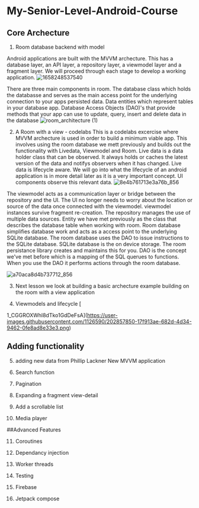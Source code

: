 # My-Senior-Level-Android-Course
## Core Archecture
1. Room database backend with model

Android applications are built with the MVVM archecture. This has a database layer, an API layer, a repository layer, a viewmodel layer and a fragment layer. We will proceed through each stage to develop a working application. 
![1658248537540](https://user-images.githubusercontent.com/1126590/202853062-6f5577f3-de44-435f-b1b8-a004da45ddb3.jpeg)

There are three main components in room. The database class which holds the databasse and serves as the main access point for the underlying connection to your apps persisted data. Data entities which represent tables in your database app. Database Access Objects (DAO)'s that provide methods that your app can use to update, query, insert and delete data in the database
![room_architecture (1)](https://user-images.githubusercontent.com/1126590/202853503-699be6e4-d9ca-45be-a9e1-10627f8795f1.png)

2. A Room with a view - codelabs
This is a codelabs excercise where MVVM archecture is used in order to build a minimum viable app. This involves using the room database we mett previously and builds out the functionality with Livedata, Viewmodel and Room. Live data is a data holder class that can be observed. It always holds or caches the latest version of the data and notifys observers when it has changed. Live data is lifecycle aware. We will go into what the lifecycle of an android application is in more detail later as it is a very important concept. UI components observe this relevant data. 
![8e4b761713e3a76b_856](https://user-images.githubusercontent.com/1126590/202856089-e0bd1e67-a7a7-466c-aa2b-7d8fa6a0638d.png)

The viewmodel acts as a communication layer or bridge between the repository and the UI. The UI no longer needs to worry about the location or source of the data once connected with the viewmodel. viewmodel instances survive fragment re-creation. The repository manages the use of multiple data sources. Entity we have met previously as the class that describes the database table when working with room. Room database simplifies database work and acts as a access point to the underlying SQLite database. The room database uses the DAO to issue instructions to the SQLite database. SQLite database is the on device storage. The room persistance library creates and maintains this for you. DAO is the concept we've met before which is a mapping of the SQL querues to functions. When you use the DAO it performs actions through the room database. 

![a70aca8d4b737712_856](https://user-images.githubusercontent.com/1126590/202856595-29c26150-902b-4338-bb07-932ca484063f.png)

3. Next lesson we look at building a basic archecture example building on the room with a view application
[
](https://github.com/android/architecture-components-samples/tree/master/BasicSample)

4. Viewmodels and lifecycle
[
](https://medium.com/androiddevelopers/viewmodels-a-simple-example-ed5ac416317e)[

1_CGGROXWhl8dTko1GdDeFsA](https://user-images.githubusercontent.com/1126590/202857850-17f913ae-682d-4d34-9462-0fe8ad8e33e3.png)

[
](https://developer.android.com/codelabs/basic-android-kotlin-compose-activity-lifecycle?hl=en#1)
## Adding functionality

5. adding new data from Phillip Lackner New MVVM application
[
](https://www.youtube.com/watch?v=asuOWE5KuFM&list=PLQkwcJG4YTCRF8XiCRESq1IFFW8COlxYJ)

6. Search function

7. Pagination

8. Expanding a fragment view-detail 

9. Add a scrollable list [
](https://codelabs.developers.google.com/?cat=Android)

10. Media player

##Advanced Features

11. Coroutines

12. Dependancy injection

13. Worker threads

14. Testing

15. Firebase

16. Jetpack compose
